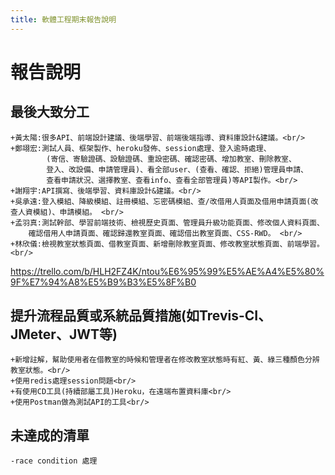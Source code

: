 ```yaml
---
title: 軟體工程期末報告說明
---
```


# 報告說明

## 最後大致分工
```
+黃太陽:很多API、前端設計建議、後端學習、前端後端指導、資料庫設計&建議。<br/>
+鄭翊宏:測試人員、框架製作、heroku發佈、session處理、登入逾時處理、
        (寄信、寄驗證碼、設驗證碼、重設密碼、確認密碼、增加教室、刪除教室、
		登入、改設備、申請管理員)、看全部user、(查看、確認、拒絕)管理員申請、
		查看申請狀況、選擇教室、查看info、查看全部管理員)等API製作。<br/>
+謝翔宇:API撰寫、後端學習、資料庫設計&建議。<br/>
+吳承遠:登入模組、降級模組、註冊模組、忘密碼模組、查/改借用人頁面及借用申請頁面(改查人資模組)、申請模組。 <br/>
+孟羽真:測試幹部、學習前端技術、檢視歷史頁面、管理員升級功能頁面、修改個人資料頁面、
	確認借用人申請頁面、確認歸還教室頁面、確認借出教室頁面、CSS-RWD。 <br/>
+林欣儀:檢視教室狀態頁面、借教室頁面、新增刪除教室頁面、修改教室狀態頁面、前端學習。<br/>
```
https://trello.com/b/HLH2FZ4K/ntou%E6%95%99%E5%AE%A4%E5%80%9F%E7%94%A8%E5%B9%B3%E5%8F%B0

## 提升流程品質或系統品質措施(如Trevis-CI、JMeter、JWT等)
```
+新增註解，幫助使用者在借教室的時候和管理者在修改教室狀態時有紅、黃、綠三種顏色分辨教室狀態。<br/>
+使用redis處理session問題<br/>
+有使用CD工具(持續部屬工具)Heroku，在遠端布置資料庫<br/>
+使用Postman做為測試API的工具<br/>
```

## 未達成的清單
```
-race condition 處理
```